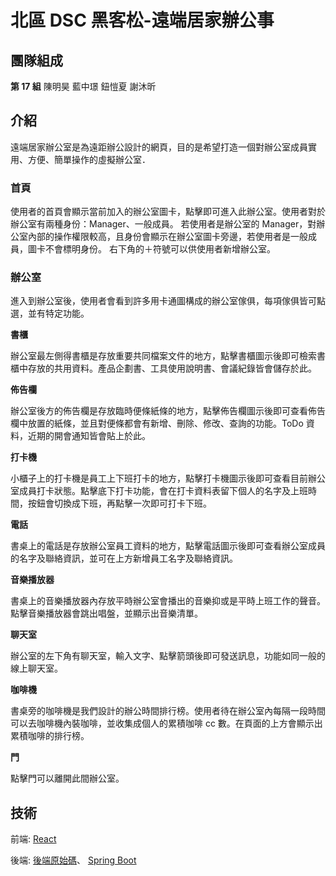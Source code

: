 # 北區 DSC 黑客松-遠端居家辦公事

## 團隊組成

**第 17 組**
陳明昊 藍中璟 鈕愷夏 謝沐昕

## 介紹

遠端居家辦公室是為遠距辦公設計的網頁，目的是希望打造一個對辦公室成員實用、方便、簡單操作的虛擬辦公室．

### 首頁

使用者的首頁會顯示當前加入的辦公室圖卡，點擊即可進入此辦公室。使用者對於辦公室有兩種身份：Manager、一般成員。 若使用者是辦公室的 Manager，對辦公室內部的操作權限較高，且身份會顯示在辦公室圖卡旁邊，若使用者是一般成員，圖卡不會標明身份。 右下角的＋符號可以供使用者新增辦公室。

### 辦公室

進入到辦公室後，使用者會看到許多用卡通圖構成的辦公室傢俱，每項傢俱皆可點選，並有特定功能。

**書櫃**

辦公室最左側得書櫃是存放重要共同檔案文件的地方，點擊書櫃圖示後即可檢索書櫃中存放的共用資料。產品企劃書、工具使用說明書、會議紀錄皆會儲存於此。

**佈告欄**

辦公室後方的佈告欄是存放臨時便條紙條的地方，點擊佈告欄圖示後即可查看佈告欄中放置的紙條，並且對便條都會有新增、刪除、修改、查詢的功能。ToDo 資料，近期的開會通知皆會貼上於此。

**打卡機**

小櫃子上的打卡機是員工上下班打卡的地方，點擊打卡機圖示後即可查看目前辦公室成員打卡狀態。點擊底下打卡功能，會在打卡資料表留下個人的名字及上班時間，按鈕會切換成下班，再點擊一次即可打卡下班。

**電話**

書桌上的電話是存放辦公室員工資料的地方，點擊電話圖示後即可查看辦公室成員的名字及聯絡資訊，並可在上方新增員工名字及聯絡資訊。

**音樂播放器**

書桌上的音樂播放器內存放平時辦公室會播出的音樂抑或是平時上班工作的聲音。點擊音樂播放器會跳出唱盤，並顯示出音樂清單。

**聊天室**

辦公室的左下角有聊天室，輸入文字、點擊箭頭後即可發送訊息，功能如同一般的線上聊天室。

**咖啡機**

書桌旁的咖啡機是我們設計的辦公時間排行榜。使用者待在辦公室內每隔一段時間可以去咖啡機內裝咖啡，並收集成個人的累積咖啡 cc 數。在頁面的上方會顯示出累積咖啡的排行榜。

**門**

點擊門可以離開此間辦公室。

## 技術

前端: [React](https://zh-hant.reactjs.org)

後端: [後端原始碼](https://gitlab.com/hsiasia/hackthonbackend)、
[Spring Boot](https://spring.io/projects/spring-boot)
